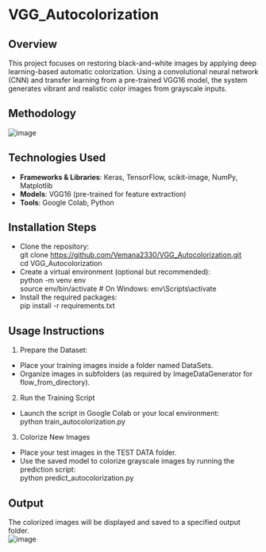 # VGG_Autocolorization

## Overview
This project focuses on restoring black-and-white images by applying deep learning-based automatic colorization. Using a convolutional neural network (CNN) and transfer learning from a pre-trained VGG16 model, the system generates vibrant and realistic color images from grayscale inputs.

## Methodology
![image](https://github.com/user-attachments/assets/31db8960-e853-49f2-bd29-19ad163188cf)

## Technologies Used
* **Frameworks & Libraries**:
  Keras, TensorFlow, scikit-image, NumPy, Matplotlib
* **Models**:
  VGG16 (pre-trained for feature extraction)
* **Tools**:
  Google Colab, Python

## Installation Steps
* Clone the repository:<br>
git clone https://github.com/Vemana2330/VGG_Autocolorization.git<br>
cd VGG_Autocolorization<br>
* Create a virtual environment (optional but recommended):<br>
python -m venv env<br>
source env/bin/activate   # On Windows: env\Scripts\activate<br>
* Install the required packages:<br>
pip install -r requirements.txt

## Usage Instructions
1. Prepare the Dataset:
* Place your training images inside a folder named DataSets.
* Organize images in subfolders (as required by ImageDataGenerator for flow_from_directory).
2. Run the Training Script
* Launch the script in Google Colab or your local environment:<br>
python train_autocolorization.py
3. Colorize New Images
* Place your test images in the TEST DATA folder.
* Use the saved model to colorize grayscale images by running the prediction script:<br>
python predict_autocolorization.py

## Output
The colorized images will be displayed and saved to a specified output folder.<br>
![image](https://github.com/user-attachments/assets/a6c88638-07a2-4acf-8e5f-a545460619b5)
